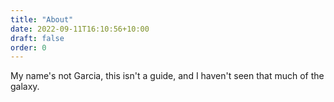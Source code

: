 ```yaml
---
title: "About"
date: 2022-09-11T16:10:56+10:00
draft: false
order: 0
---
```


My name's not Garcia, this isn't a guide, and I haven't seen that much of the galaxy.